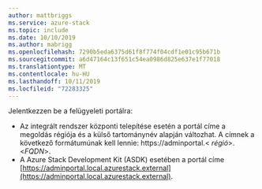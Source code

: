 ```yaml
---
author: mattbriggs
ms.service: azure-stack
ms.topic: include
ms.date: 10/10/2019
ms.author: mabrigg
ms.openlocfilehash: 7290b5eda6375d61f8f774f04cdf1e01c95b671b
ms.sourcegitcommit: a6d47164c13f651c54ea0986d825e637e1f77018
ms.translationtype: MT
ms.contentlocale: hu-HU
ms.lasthandoff: 10/11/2019
ms.locfileid: "72283325"
---
```

Jelentkezzen be a felügyeleti portálra:
- Az integrált rendszer központi telepítése esetén a portál címe a megoldás régiója és a külső tartománynév alapján változhat. A címnek a következő formátumúnak kell lennie: https://adminportal.&lt; *régió*&gt;. &lt;*FQDN*&gt;.
- A Azure Stack Development Kit (ASDK) esetében a portál címe [https://adminportal.local.azurestack.external](https://adminportal.local.azurestack.external).